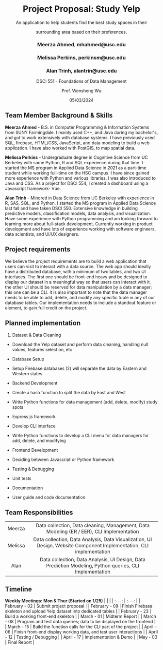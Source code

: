 <h1 align="center"> Project Proposal: Study Yelp </h1>

<p align="center">An application to help students find the best study spaces in their</p>
<p align="center">surrounding area based on their preferences.</p>

<h3 align="center">Meerza Ahmed, mhahmed@usc.edu</h3>
<h3 align="center">Melissa Perkins, perkinsm@usc.edu</h3>
<h3 align="center">Alan Trinh, alantrin@usc.edu</h3>

<p align="center">DSCI 551 - Foundations of Data Management</p>
<p align="center">Prof. Wensheng Wu</p>
<p align="center">05/03/2024</p>






## <span align="center" style="text - decoration: underline;">Team Member Background & Skills</span>

**Meerza Ahmed** - B.S. in Computer Programming & Information Systems from SUNY Farmingdale. I mainly used C++, and Java during my bachelor's, and got to work extensively with database systems. I have previously used SQL, firebase, HTML/CSS, JavaScript, and data modeling to build a web application. I have also worked with PostGIS, to map spatial data.

**Melissa Perkins** - Undergraduate degree in Cognitive Science from UC Berkeley with some Python, R and SQL experience during that time. I started the MS program in Applied Data Science in 2021 as a part-time student while working full-time on the HSC campus. I have since gained more experience with Python and various libraries, I was also introduced to Java and CSS. As a project for DSCI 554, I created a dashboard using a Javascript framework- Vue.

**Alan Trinh** - Minored in Data Science from UC Berkeley with experience in R, SAS, SQL, and Python. I started the MS program in Applied Data Science last fall and have taken DSCI 550. Extensive knowledge in building predictive models, classification models, data analysis, and visualization. Have some experience with Python programming and am looking forward to learning more about full-stack development. Currently working in product development and have lots of experience working with software engineers, data scientists, and UI/UX designers.

## <span align="center" style="text - decoration: underline;">Project requirements</span>

We believe the project requirements are to build a web application that users can visit to interact with a data source. The web app should ideally have a distributed database, with a minimum of two tables, and two UI interfaces. The first one should be front-end heavy and be designed to display our dataset in a meaningful way so that users can interact with it, the other UI should be reserved for data manipulation by a data manager; this one can be a CLI. It is also important to note that the data manager needs to be able to add, delete, and modify any specific tuple in any of our database tables. Our implementation needs to include a standout feature or element, to gain full credit on the project.

## <span align="center" style="text - decoration: underline;">Planned implementation</span>

1. Dataset & Data Cleaning

- Download the Yelp dataset and perform data cleaning, handling null values, features selection, etc

- Database Setup

- Setup Firebase databases (2) will separate the data by Eastern and Western states.

- Backend Development

- Create a hash function to split the data by East and West

- Write Python functions for data management (add, delete, modify) study spots

- Express.js framework

- Develop CLI interface

- Write Python functions to develop a CLI menu for data managers for add, delete, and modifying

- Frontend Development

- Deciding between Javascript or Python framework

- Testing & Debugging

- Unit tests

- Documentation

- User guide and code documentation

## <span align="center" style="text - decoration: underline;">Team Responsibilities</span>
| | |
| :---: | :---: | 
| Meerza | Data collection, Data cleaning, Management, Data Modeling (ER / EER), CLI Implementation |
| Melissa | Data collection, Data Analysis, Data Visualization, UI Design, Website Component Implementation, CLI implementation |
| Alan | Data collection, Data Analysis, UI Design, Data Prediction Modeling, Python queries, CLI Implementation |

## <span align="center" style="text - decoration: underline;">Timeline</span>

**Weekly Meetings: Mon & Thur (Started on 1/25)**
| | |
| :---: |  :---: | 
| February - 02 | Submit project proposal |
| February - 09 | Finish Firebase skeleton and upload Yelp dataset into dedicated tables |
| February - 23 | Build a working front-end skeleton |
| March - 01 | Midterm Report |
| March - 08 | Program and test data queries; data to be displayed on the frontend  |
| March - 15 | Build the function calls for the CLI part of the project |
| April - 06 | Finish front-end display working data, and test user interactions |
| April - 12 | Testing / Debugging |
| April - 17 | Implementation & Demo  |
| May - 03 | Final Report |
